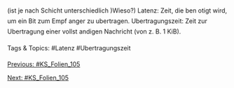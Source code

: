 (ist je nach Schicht unterschiedlich )Wieso?)
Latenz:
Zeit, die ben otigt wird, um ein Bit zum Empf anger zu ubertragen.
Ubertragungszeit:
Zeit zur Ubertragung einer vollst andigen Nachricht (von z. B. 1 KiB).

   Tags & Topics:
   #Latenz
   #Ubertragungszeit

[Previous: #KS_Folien_105](KS_Folien_105.md)

[Next: #KS_Folien_105](KS_Folien_105.md)